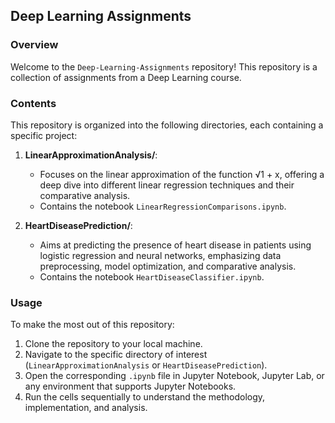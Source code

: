 ## Deep Learning Assignments

### Overview

Welcome to the `Deep-Learning-Assignments` repository! This repository is a 
collection of assignments from a Deep Learning course.

### Contents

This repository is organized into the following directories, each containing a specific project:

1. **LinearApproximationAnalysis/**:
   - Focuses on the linear approximation of the function √1 + x, offering a deep dive into different linear regression techniques and their comparative analysis.
   - Contains the notebook `LinearRegressionComparisons.ipynb`.

2. **HeartDiseasePrediction/**:
   - Aims at predicting the presence of heart disease in patients using logistic regression and neural networks, emphasizing data preprocessing, model optimization, and comparative analysis.
   - Contains the notebook `HeartDiseaseClassifier.ipynb`.

### Usage

To make the most out of this repository:

1. Clone the repository to your local machine.
2. Navigate to the specific directory of interest (`LinearApproximationAnalysis` or `HeartDiseasePrediction`).
3. Open the corresponding `.ipynb` file in Jupyter Notebook, Jupyter Lab, or any environment that supports Jupyter Notebooks.
4. Run the cells sequentially to understand the methodology, implementation, and analysis.

